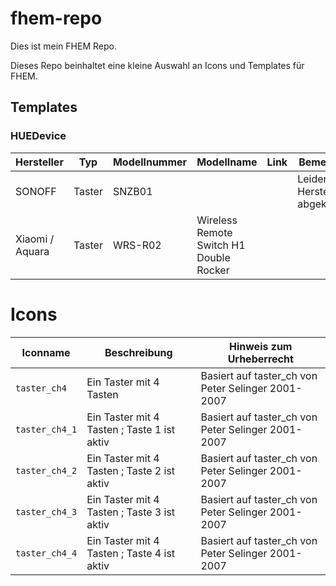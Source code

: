 # fhem-repo
Dies ist mein FHEM Repo.

Dieses Repo beinhaltet eine kleine Auswahl an Icons und Templates für FHEM.

## Templates
### HUEDevice

| Hersteller      | Typ    | Modellnummer | Modellname                              | Link | Bemerkung                         |
|-----------------|--------|--------------|-----------------------------------------|------|-----------------------------------|
| SONOFF          | Taster | SNZB01       |                                         |      | Leider vom Hersteller abgekündigt |
| Xiaomi / Aquara | Taster | WRS-R02      | Wireless Remote Switch H1 Double Rocker |      |                                   |


# Icons

| Iconname       | Beschreibung                                | Hinweis zum Urheberrecht                           |
|----------------|---------------------------------------------|----------------------------------------------------|
| `taster_ch4`   | Ein Taster mit 4 Tasten                     | Basiert auf taster_ch von Peter Selinger 2001-2007 |
| `taster_ch4_1` | Ein Taster mit 4 Tasten ; Taste 1 ist aktiv | Basiert auf taster_ch von Peter Selinger 2001-2007 |
| `taster_ch4_2` | Ein Taster mit 4 Tasten ; Taste 2 ist aktiv | Basiert auf taster_ch von Peter Selinger 2001-2007 |
| `taster_ch4_3` | Ein Taster mit 4 Tasten ; Taste 3 ist aktiv | Basiert auf taster_ch von Peter Selinger 2001-2007 |
| `taster_ch4_4` | Ein Taster mit 4 Tasten ; Taste 4 ist aktiv | Basiert auf taster_ch von Peter Selinger 2001-2007 |
